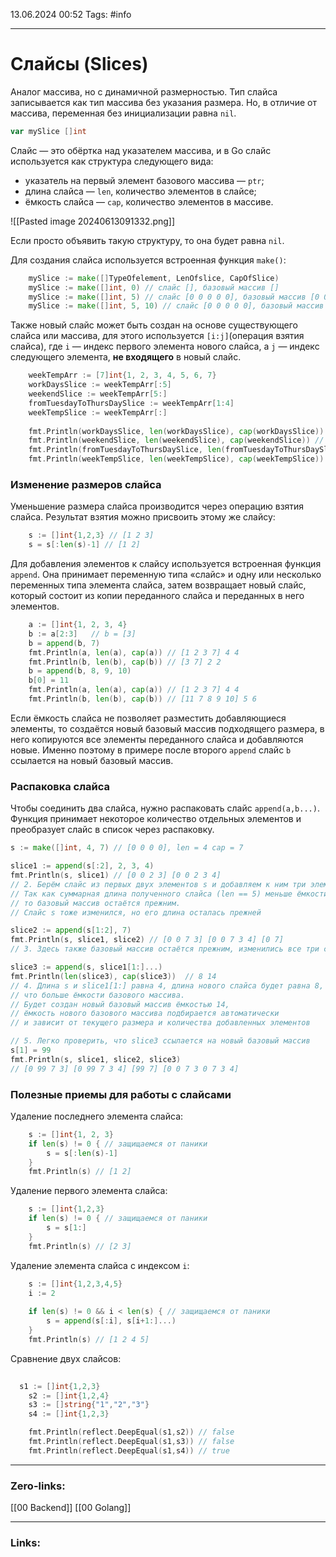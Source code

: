 13.06.2024 00:52
Tags: #info

---
# Слайсы (Slices)
Аналог массива, но с динамичной размерностью. Тип слайса записывается как тип массива без указания размера. Но, в отличие от массива, переменная без инициализации равна `nil`.
```go
var mySlice []int
```

Слайс — это обёртка над указателем массива, и в Go слайс используется как структура следующего вида:

- указатель на первый элемент базового массива — `ptr`;
- длина слайса — `len`, количество элементов в слайсе;
- ёмкость слайса — `cap`, количество элементов в массиве.

![[Pasted image 20240613091332.png]]

Если просто объявить такую структуру, то она будет равна `nil`.

Для создания слайса используется встроенная функция `make()`:

```go
    mySlice := make([]TypeOfelement, LenOfslice, CapOfSlice)
    mySlice := make([]int, 0) // слайс [], базовый массив []
    mySlice := make([]int, 5) // слайс [0 0 0 0 0], базовый массив [0 0 0 0 0]
    mySlice := make([]int, 5, 10) // слайс [0 0 0 0 0], базовый массив [0 0 0 0 0 0 0 0 0 0]
```

Также новый слайс может быть создан на основе существующего слайса или массива, для этого используется `[i:j]`(операция взятия слайса), где `i` — индекс первого элемента нового слайса, а `j` — индекс следующего элемента, **не входящего** в новый слайс.

```go
    weekTempArr := [7]int{1, 2, 3, 4, 5, 6, 7}
    workDaysSlice := weekTempArr[:5]
    weekendSlice := weekTempArr[5:]
    fromTuesdayToThursDaySlice := weekTempArr[1:4] 
    weekTempSlice := weekTempArr[:]
    
    fmt.Println(workDaysSlice, len(workDaysSlice), cap(workDaysSlice)) // [1 2 3 4 5] 5 7
    fmt.Println(weekendSlice, len(weekendSlice), cap(weekendSlice)) // [6 7] 2 2 
    fmt.Println(fromTuesdayToThursDaySlice, len(fromTuesdayToThursDaySlice), cap(fromTuesdayToThursDaySlice)) // [2 3 4] 3 6 
    fmt.Println(weekTempSlice, len(weekTempSlice), cap(weekTempSlice)) // [1 2 3 4 5 6 7] 7 7
```

### Изменение размеров слайса
Уменьшение размера слайса производится через операцию взятия слайса. Результат взятия можно присвоить этому же слайсу:
```go
    s := []int{1,2,3} // [1 2 3]
    s = s[:len(s)-1] // [1 2]
```

Для добавления элементов к слайсу используется встроенная функция `append`. Она принимает переменную типа «слайс» и одну или несколько переменных типа элемента слайса, затем возвращает новый слайс, который состоит из копии переданного слайса и переданных в него элементов.
```go
    a := []int{1, 2, 3, 4}
    b := a[2:3]   // b = [3]
    b = append(b, 7)
    fmt.Println(a, len(a), cap(a)) // [1 2 3 7] 4 4
    fmt.Println(b, len(b), cap(b)) // [3 7] 2 2
    b = append(b, 8, 9, 10)
    b[0] = 11
    fmt.Println(a, len(a), cap(a)) // [1 2 3 7] 4 4
    fmt.Println(b, len(b), cap(b)) // [11 7 8 9 10] 5 6
```

Если ёмкость слайса не позволяет разместить добавляющиеся элементы, то создаётся новый базовый массив подходящего размера, в него копируются все элементы переданного слайса и добавляются новые. Именно поэтому в примере после второго `append` слайс `b` ссылается на новый базовый массив.


### Распаковка слайса
Чтобы соединить два слайса, нужно распаковать слайс `append(a,b...)`. Функция принимает некоторое количество отдельных элементов и преобразует слайс в список через распаковку.

```go
s := make([]int, 4, 7) // [0 0 0 0], len = 4 cap = 7

slice1 := append(s[:2], 2, 3, 4)
fmt.Println(s, slice1) // [0 0 2 3] [0 0 2 3 4]
// 2. Берём слайс из первых двух элементов s и добавляем к ним три элемента.
// Так как суммарная длина полученного слайса (len == 5) меньше ёмкости s[:2] (cap == 7), 
// то базовый массив остаётся прежним.
// Слайс s тоже изменился, но его длина осталась прежней

slice2 := append(s[1:2], 7) 
fmt.Println(s, slice1, slice2) // [0 0 7 3] [0 0 7 3 4] [0 7]
// 3. Здесь также базовый массив остаётся прежним, изменились все три слайса

slice3 := append(s, slice1[1:]...)
fmt.Println(len(slice3), cap(slice3))  // 8 14
// 4. Длина s и slice1[1:] равна 4, длина нового слайса будет равна 8,  
// что больше ёмкости базового массива.
// Будет создан новый базовый массив ёмкостью 14,
// ёмкость нового базового массива подбирается автоматически 
// и зависит от текущего размера и количества добавленных элементов

// 5. Легко проверить, что slice3 ссылается на новый базовый массив
s[1] = 99
fmt.Println(s, slice1, slice2, slice3) 
// [0 99 7 3] [0 99 7 3 4] [99 7] [0 0 7 3 0 7 3 4]
```

### Полезные приемы для работы с слайсами

Удаление последнего элемента слайса:
```go
    s := []int{1, 2, 3}
    if len(s) != 0 { // защищаемся от паники
        s = s[:len(s)-1]
    }
    fmt.Println(s) // [1 2] 
```

Удаление первого элемента слайса:
```go
    s := []int{1,2,3}
    if len(s) != 0 { // защищаемся от паники
        s = s[1:]
    } 
    fmt.Println(s) // [2 3] 
```

Удаление элемента слайса с индексом `i`:
```go
    s := []int{1,2,3,4,5}
    i := 2
    
    if len(s) != 0 && i < len(s) { // защищаемся от паники
        s = append(s[:i], s[i+1:]...)
    } 
    fmt.Println(s) // [1 2 4 5] 
```

Сравнение двух слайсов:
```go
    
  s1 := []int{1,2,3}
    s2 := []int{1,2,4}
    s3 := []string{"1","2","3"}
    s4 := []int{1,2,3}

    fmt.Println(reflect.DeepEqual(s1,s2)) // false
    fmt.Println(reflect.DeepEqual(s1,s3)) // false
    fmt.Println(reflect.DeepEqual(s1,s4)) // true 
```

---
### Zero-links:
[[00 Backend]] [[00 Golang]]

---
### Links: